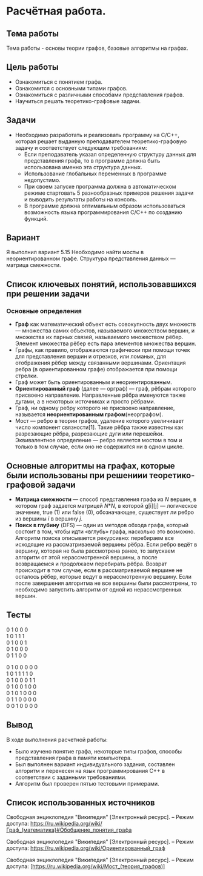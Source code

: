 # Расчётная работа.
## Тема работы
Тема работы - основы теории графов, базовые алгоритмы на графах.
## Цель работы
- Ознакомиться с понятием графа.
- Ознакомится с основными типами графов.
- Ознакомиться с различными способами представления графов.
- Научиться решать теоретико-графовые задачи.
## Задачи
- Необходимо разработать и реализовать программу на С/С++, которая решает выданную преподавателем теоретико-графовую задачу и соответствует следующим требованиям:
    - Если преподаватель указал определенную структуру данных для представления графа, то в программе должна быть использована именно эта структура данных.
    - Использование глобальных переменных в программе недопустимо.
    - При своем запуске программа должна в автоматическом режиме стартовать 5 разнообразных примеров решения задачи и выводить результаты работы на консоль.
    - В программе должна оптимальным образом использоваться возможность языка программирования С/С++ по созданию функций.
## Вариант
Я выполнил вариант 5.15 Необходимо найти мосты в неориентированном графе. Структура представления данных — матрица смежности.
## Список ключевых понятий, использовавшихся при решении задачи
### Основные определения
- **Граф** как математический объект есть совокупность двух множеств — множества самих объектов, называемого множеством вершин, и множества их парных связей, называемого множеством рёбер. Элемент множества рёбер есть пара элементов множества вершин.
- Графы, как правило, отображаются графически при помощи точек для представления вершин и отрезков, или ломаных, для отображения рёбер между связанными вершинами. Ориентация ребра (в ориентированном графе) отображается при помощи стрелки.
- Граф может быть ориентированным и неориентированным.
 - **Ориентированный граф** (далее — орграф) — граф, рёбрам которого присвоено направление. Направленные рёбра именуются также дугами, а в некоторых источниках и просто рёбрами.
- Граф, ни одному ребру которого не присвоено направление, называется **неориентированным графом**(неорграфом).
 - Мост — ребро в теории графов, удаление которого увеличивает число компонент связности[1]. Такие рёбра также известны как разрезающие рёбра, разрезающие дуги или перешейки. Эквивалентное определение — ребро является мостом в том и только в том случае, если оно не содержится ни в одном цикле.

## Основные алгоритмы на графах, которые были использованы при решениии теоретико-графовой задачи

- **Матрица смежности** — способ представления графа из *N* вершин, в котором граф задается матрицей *N***N*, в которой g\[i\]\[j\] — логическое значение, true (1) или false (0), обозначающее, существует ли ребро из вершины *i* в вершину *j*.
- **Поиск в глубину** (DFS) — один из методов обхода графа, который состоит в том, чтобы идти «вглубь» графа, насколько это возможно. Алгоритм поиска описывается рекурсивно: перебираем все исходящие из рассматриваемой вершины рёбра. Если ребро ведёт в вершину, которая не была рассмотрена ранее, то запускаем алгоритм от этой нерассмотренной вершины, а после возвращаемся и продолжаем перебирать рёбра. Возврат происходит в том случае, если в рассматриваемой вершине не осталось рёбер, которые ведут в нерассмотренную вершину. Если после завершения алгоритма не все вершины были рассмотрены, то необходимо запустить алгоритм от одной из нерассмотренных вершин.

## Тесты

0 1 0 0 0         
1 0 1 1 1         
0 1 0 0 1         
0 1 0 0 0       
0 1 1 0 0

0 1 0 0 0 0 0       
1 0 1 1 1 1 0      
0 1 0 0 0 1 1         
0 1 0 0 1 0 0       
0 1 0 1 0 0 0     
0 1 1 0 0 0 0    
0 0 1 0 0 0 0


## Вывод

В ходе выполнения расчетной работы:

- Было изучено понятие графа, некоторые типы графов, способы представления графа в памяти компьютера.
- Был выполнен вариант индивидуального задания, составлен алгоритм и перенесен на язык программирования C++ в соответствии с заданными требованиями.
- Алгоритм был проверен пятью тестовыми примерами.

## Список использованных источников

Свободная энциклопедия "Википедия" \[Электронный ресурс\]. – Режим доступа: https://ru.wikipedia.org/wiki/Граф_(математика)#Обобщение_понятия_графа

Свободная энциклопедия "Википедия" \[Электронный ресурс\]. – Режим доступа: https://ru.wikipedia.org/wiki/Ориентированный_граф

Свободная энциклопедия "Википедия" \[Электронный ресурс\]. – Режим доступа: [https://ru.wikipedia.org/wiki/Мост_(теория_графов)]
